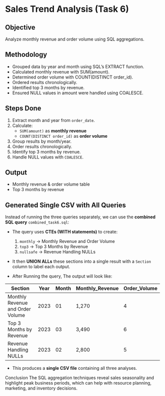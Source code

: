 # Sales Trend Analysis (Task 6)

## Objective
Analyze monthly revenue and order volume using SQL aggregations.

## Methodology
- Grouped data by year and month using SQL’s EXTRACT function.
- Calculated monthly revenue with SUM(amount).
- Determined order volume with COUNT(DISTINCT order_id).
- Ordered results chronologically.
- Identified top 3 months by revenue.
- Ensured NULL values in amount were handled using COALESCE.

## Steps Done
1. Extract month and year from `order_date`.
2. Calculate:
   - `SUM(amount)` as **monthly revenue**
   - `COUNT(DISTINCT order_id)` as **order volume**
3. Group results by month/year.
4. Order results chronologically.
5. Identify top 3 months by revenue.
6. Handle NULL values with `COALESCE`.

## Output
- Monthly revenue & order volume table
- Top 3 months by revenue

##  Generated Single CSV with All Queries

Instead of running the three queries separately, we can use the **combined SQL query** `combined_task6.sql`:

* The query uses **CTEs (WITH statements)** to create:

  1. `monthly` → Monthly Revenue and Order Volume
  2. `top3` → Top 3 Months by Revenue
  3. `nullsafe` → Revenue Handling NULLs

* It then **UNION ALLs** these sections into a single result with a `Section` column to label each output.

* After Running the query, The output will look like:

| Section                          | Year | Month | Monthly_Revenue | Order_Volume |
| -------------------------------- | ---- | ----- | --------------- | ------------ |
| Monthly Revenue and Order Volume | 2023 | 01    | 1,270           | 4            |
| Top 3 Months by Revenue          | 2023 | 03    | 3,490           | 6            |
| Revenue Handling NULLs           | 2023 | 02    | 2,800           | 5            |

* This produces a **single CSV file** containing all three analyses.

Conclusion
The SQL aggregation techniques reveal sales seasonality and highlight peak business periods,
which can help with resource planning, marketing, and inventory decisions.
